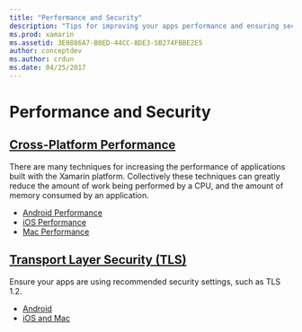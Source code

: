 ```yaml
---
title: "Performance and Security"
description: "Tips for improving your apps performance and ensuring secure communications."
ms.prod: xamarin
ms.assetid: 3E0886A7-B0ED-44CC-8DE3-5B274FBBE2E5
author: conceptdev
ms.author: crdun
ms.date: 04/25/2017
---
```

# Performance and Security

## [Cross-Platform Performance](memory-perf-best-practices.md)

There are many techniques for increasing the performance of applications built with the Xamarin platform. Collectively these techniques can greatly reduce the amount of work being performed by a CPU, and the amount of memory consumed by an application.

- [Android Performance](~/android/deploy-test/performance.md?context=xamarin/cross-platform)
- [iOS Performance](~/ios/deploy-test/performance.md?context=xamarin/cross-platform)
- [Mac Performance](~/mac/deploy-test/performance.md?context=xamarin/cross-platform)

## [Transport Layer Security (TLS)](~/cross-platform/app-fundamentals/transport-layer-security.md)

Ensure your apps are using recommended security settings, such as TLS 1.2.

- [Android](~/android/app-fundamentals/http-stack.md?context=xamarin/cross-platform)
- [iOS and Mac](~/cross-platform/macios/http-stack.md?context=xamarin/cross-platform)
